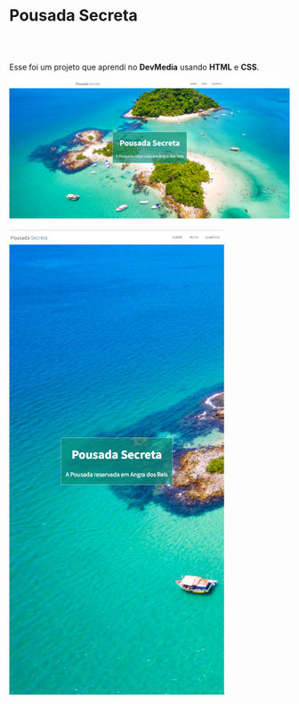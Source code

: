 <h1> Pousada Secreta </h1>
<br>
<br>
<p>Esse foi um projeto que aprendi no <b>DevMedia</b> usando <b>HTML</b> e <b>CSS</b>.</p>

<img src="https://github.com/Glendasza/pousada-secreta/blob/master/assets/desktop.png?raw=true" />
<br>
<br>
<img src="https://github.com/Glendasza/pousada-secreta/blob/master/assets/mobile.png?raw=true" />

